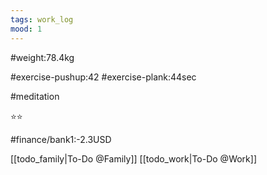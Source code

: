 ```yaml
---
tags: work_log
mood: 1
---
```


#weight:78.4kg

#exercise-pushup:42
#exercise-plank:44sec

#meditation

⭐⭐

#finance/bank1:-2.3USD

[[todo_family|To-Do @Family]]
[[todo_work|To-Do @Work]]
